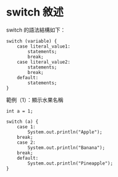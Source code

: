 # switch 敘述

switch 的語法結構如下：

    switch (variable) {
        case literal_value1:
            statements;
            break;
        case literal_value2:
            statements;
            break;
        default:
            statements;
    }

範例（1）：顯示水果名稱

    int a = 1;
    
    switch (a) {
        case 1:
            System.out.println("Apple");
        break;
        case 2:
            System.out.println("Banana");
        break;
        default:
            System.out.println("Pineapple");
    }
